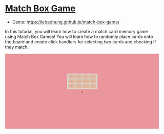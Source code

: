 # [Match Box Game](https://youtu.be/Ljiz4_2x_G0)
- Demo: https://lebaohung.github.io/match-box-game/

In this tutorial, you will learn how to create a match card memory game using Match Box Games! You will learn how to randomly place cards onto the board and create click handlers for selecting two cards and checking if they match.


![pokemon-match-preview](preview-box.png)
